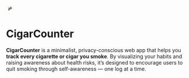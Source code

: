 <img src="./public/logo.png" width="20">

# CigarCounter 

**CigarCounter** is a minimalist, privacy-conscious web app that helps you **track every cigarette or cigar you smoke**. By visualizing your habits and raising awareness about health risks, it’s designed to encourage users to quit smoking through self-awareness — one log at a time.
